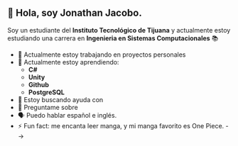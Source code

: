 ## 👋 Hola, soy Jonathan Jacobo.

Soy un estudiante del **Instituto Tecnológico de Tijuana** y actualmente estoy estudiando una carrera en **Ingenieria en Sistemas Computacionales** 📚 

- 🔭 Actualmente estoy trabajando en proyectos personales
- 🌱 Actualmente estoy aprendiendo:
   - **C#**
   - **Unity**
   - **Github**
   - **PostgreSQL**
- 🤔 Estoy buscando ayuda con 
- 💬 Preguntame sobre 
- 🗣️ Puedo hablar español e inglés.
- ⚡ Fun fact: me encanta leer manga, y mi manga favorito es One Piece.
-->
